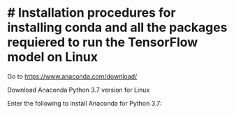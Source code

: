 # # Installation procedures for installing conda and all the packages requiered to run the TensorFlow model on Linux

Go to https://www.anaconda.com/download/

Download Anaconda Python 3.7 version for Linux

Enter the following to install Anaconda for Python 3.7:
